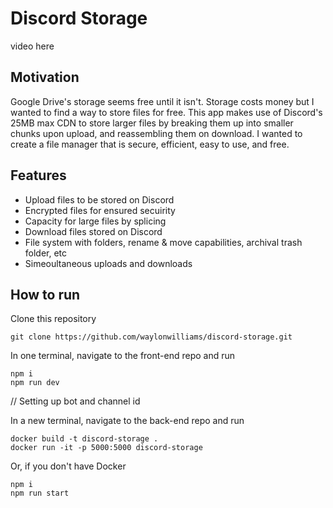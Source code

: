 # Discord Storage

video here

## Motivation

Google Drive's storage seems free until it isn't. Storage costs money but I wanted to find a way to store files for free. This app makes use of Discord's 25MB max CDN to store larger files by breaking them up into smaller chunks upon upload, and reassembling them on download. I wanted to create a file manager that is secure, efficient, easy to use, and free.

## Features

- Upload files to be stored on Discord
- Encrypted files for ensured secuirity
- Capacity for large files by splicing
- Download files stored on Discord
- File system with folders, rename & move capabilities, archival trash folder, etc
- Simeoultaneous uploads and downloads

## How to run

Clone this repository

```
git clone https://github.com/waylonwilliams/discord-storage.git
```

In one terminal, navigate to the front-end repo and run

```
npm i
npm run dev
```

// Setting up bot and channel id

In a new terminal, navigate to the back-end repo and run

```
docker build -t discord-storage .
docker run -it -p 5000:5000 discord-storage
```

Or, if you don't have Docker

```
npm i
npm run start
```
